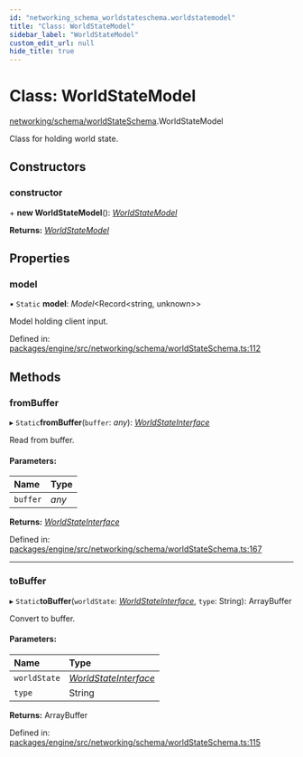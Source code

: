 ```yaml
---
id: "networking_schema_worldstateschema.worldstatemodel"
title: "Class: WorldStateModel"
sidebar_label: "WorldStateModel"
custom_edit_url: null
hide_title: true
---
```


# Class: WorldStateModel

[networking/schema/worldStateSchema](../modules/networking_schema_worldstateschema.md).WorldStateModel

Class for holding world state.

## Constructors

### constructor

\+ **new WorldStateModel**(): [*WorldStateModel*](networking_schema_worldstateschema.worldstatemodel.md)

**Returns:** [*WorldStateModel*](networking_schema_worldstateschema.worldstatemodel.md)

## Properties

### model

▪ `Static` **model**: *Model*<Record<string, unknown\>\>

Model holding client input.

Defined in: [packages/engine/src/networking/schema/worldStateSchema.ts:112](https://github.com/xr3ngine/xr3ngine/blob/716a06460/packages/engine/src/networking/schema/worldStateSchema.ts#L112)

## Methods

### fromBuffer

▸ `Static`**fromBuffer**(`buffer`: *any*): [*WorldStateInterface*](../interfaces/networking_interfaces_worldstate.worldstateinterface.md)

Read from buffer.

#### Parameters:

Name | Type |
:------ | :------ |
`buffer` | *any* |

**Returns:** [*WorldStateInterface*](../interfaces/networking_interfaces_worldstate.worldstateinterface.md)

Defined in: [packages/engine/src/networking/schema/worldStateSchema.ts:167](https://github.com/xr3ngine/xr3ngine/blob/716a06460/packages/engine/src/networking/schema/worldStateSchema.ts#L167)

___

### toBuffer

▸ `Static`**toBuffer**(`worldState`: [*WorldStateInterface*](../interfaces/networking_interfaces_worldstate.worldstateinterface.md), `type`: String): ArrayBuffer

Convert to buffer.

#### Parameters:

Name | Type |
:------ | :------ |
`worldState` | [*WorldStateInterface*](../interfaces/networking_interfaces_worldstate.worldstateinterface.md) |
`type` | String |

**Returns:** ArrayBuffer

Defined in: [packages/engine/src/networking/schema/worldStateSchema.ts:115](https://github.com/xr3ngine/xr3ngine/blob/716a06460/packages/engine/src/networking/schema/worldStateSchema.ts#L115)
